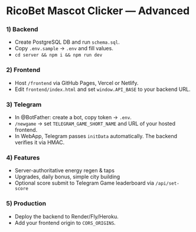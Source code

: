 # RicoBet Mascot Clicker — Advanced


### 1) Backend
- Create PostgreSQL DB and run `schema.sql`.
- Copy `.env.sample` → `.env` and fill values.
- `cd server && npm i && npm run dev`


### 2) Frontend
- Host `/frontend` via GitHub Pages, Vercel or Netlify.
- Edit `frontend/index.html` and set `window.API_BASE` to your backend URL.


### 3) Telegram
- In @BotFather: create a bot, copy token → `.env`.
- `/newgame` → set `TELEGRAM_GAME_SHORT_NAME` and URL of your hosted frontend.
- In WebApp, Telegram passes `initData` automatically. The backend verifies it via HMAC.


### 4) Features
- Server-authoritative energy regen & taps
- Upgrades, daily bonus, simple city building
- Optional score submit to Telegram Game leaderboard via `/api/set-score`


### 5) Production
- Deploy the backend to Render/Fly/Heroku.
- Add your frontend origin to `CORS_ORIGINS`.
